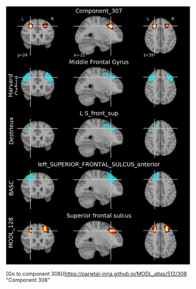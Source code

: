 


![307](preliminary/307.jpg "Component 307")

[Go to component 308](https://parietal-inria.github.io/MODL_atlas/512/308 "Component 308"